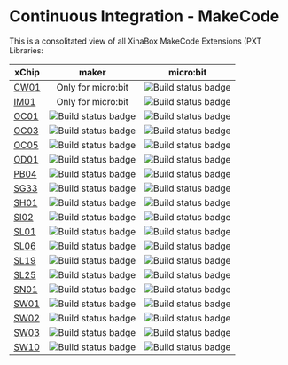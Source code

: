 # Continuous Integration - MakeCode
This is a consolitated view of all XinaBox MakeCode Extensions (PXT Libraries:

xChip | maker | micro:bit
--- | :---: | :---:
[CW01](https://github.com/xinabox/pxt-CW01)|Only for micro:bit| ![Build status badge](https://github.com/xinabox/pxt-CW01/workflows/microbit/badge.svg)
[IM01](https://github.com/xinabox/pxt-IM01)|Only for micro:bit| ![Build status badge](https://github.com/xinabox/pxt-IM01/workflows/microbit/badge.svg)
[OC01](https://github.com/xinabox/pxt-OC01)|![Build status badge](https://github.com/xinabox/pxt-OC01/workflows/maker/badge.svg)| ![Build status badge](https://github.com/xinabox/pxt-OC01/workflows/microbit/badge.svg)
[OC03](https://github.com/xinabox/pxt-OC03)|![Build status badge](https://github.com/xinabox/pxt-OC03/workflows/maker/badge.svg)| ![Build status badge](https://github.com/xinabox/pxt-OC03/workflows/microbit/badge.svg)
[OC05](https://github.com/xinabox/pxt-OC05)|![Build status badge](https://github.com/xinabox/pxt-OC05/workflows/maker/badge.svg)| ![Build status badge](https://github.com/xinabox/pxt-OC05/workflows/microbit/badge.svg)
[OD01](https://github.com/xinabox/pxt-OD01)|![Build status badge](https://github.com/xinabox/pxt-OD01/workflows/maker/badge.svg)| ![Build status badge](https://github.com/xinabox/pxt-OD01/workflows/microbit/badge.svg)
[PB04](https://github.com/xinabox/pxt-PB04)|![Build status badge](https://github.com/xinabox/pxt-PB04/workflows/maker/badge.svg)| ![Build status badge](https://github.com/xinabox/pxt-PB04/workflows/microbit/badge.svg)
[SG33](https://github.com/xinabox/pxt-SG33)|![Build status badge](https://github.com/xinabox/pxt-SG33/workflows/maker/badge.svg)| ![Build status badge](https://github.com/xinabox/pxt-SG33/workflows/microbit/badge.svg)
[SH01](https://github.com/xinabox/pxt-SH01)|![Build status badge](https://github.com/xinabox/pxt-SH01/workflows/maker/badge.svg)| ![Build status badge](https://github.com/xinabox/pxt-SH01/workflows/microbit/badge.svg)
[SI02](https://github.com/xinabox/pxt-SI02)|![Build status badge](https://github.com/xinabox/pxt-SI02/workflows/maker/badge.svg)| ![Build status badge](https://github.com/xinabox/pxt-SI02/workflows/microbit/badge.svg)
[SL01](https://github.com/xinabox/pxt-SL01)|![Build status badge](https://github.com/xinabox/pxt-SL01/workflows/maker/badge.svg)| ![Build status badge](https://github.com/xinabox/pxt-SL01/workflows/microbit/badge.svg)
[SL06](https://github.com/xinabox/pxt-SL06)|![Build status badge](https://github.com/xinabox/pxt-SL06/workflows/maker/badge.svg)| ![Build status badge](https://github.com/xinabox/pxt-SL06/workflows/microbit/badge.svg)
[SL19](https://github.com/xinabox/pxt-SL19)|![Build status badge](https://github.com/xinabox/pxt-SL19/workflows/maker/badge.svg)| ![Build status badge](https://github.com/xinabox/pxt-SL19/workflows/microbit/badge.svg)
[SL25](https://github.com/xinabox/pxt-SL25)|![Build status badge](https://github.com/xinabox/pxt-SL25/workflows/maker/badge.svg)| ![Build status badge](https://github.com/xinabox/pxt-SL25/workflows/microbit/badge.svg)
[SN01](https://github.com/xinabox/pxt-SN01)|![Build status badge](https://github.com/xinabox/pxt-SN01/workflows/maker/badge.svg)| ![Build status badge](https://github.com/xinabox/pxt-SN01/workflows/microbit/badge.svg)
[SW01](https://github.com/xinabox/pxt-SW01)|![Build status badge](https://github.com/xinabox/pxt-SW01/workflows/maker/badge.svg)| ![Build status badge](https://github.com/xinabox/pxt-SW01/workflows/microbit/badge.svg)
[SW02](https://github.com/xinabox/pxt-SW02)|![Build status badge](https://github.com/xinabox/pxt-SW02/workflows/maker/badge.svg)| ![Build status badge](https://github.com/xinabox/pxt-SW02/workflows/microbit/badge.svg)
[SW03](https://github.com/xinabox/pxt-SW03)|![Build status badge](https://github.com/xinabox/pxt-SW03/workflows/maker/badge.svg)| ![Build status badge](https://github.com/xinabox/pxt-SW03/workflows/microbit/badge.svg)
[SW10](https://github.com/xinabox/pxt-SW10)|![Build status badge](https://github.com/xinabox/pxt-SW10/workflows/maker/badge.svg)| ![Build status badge](https://github.com/xinabox/pxt-SW10/workflows/microbit/badge.svg)
